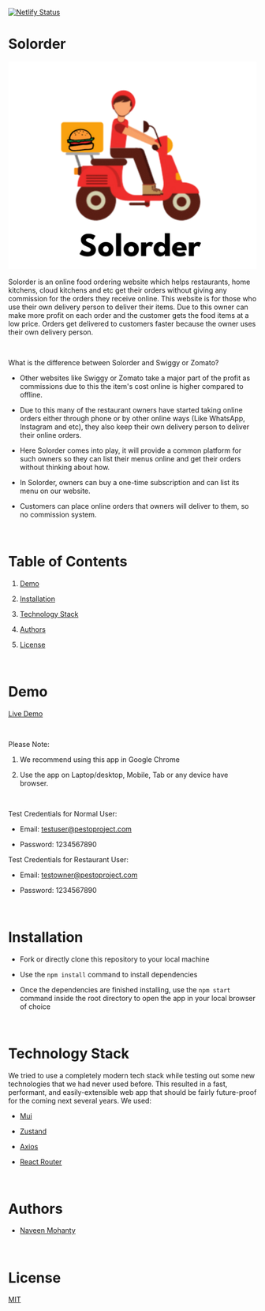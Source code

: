 [![Netlify Status](https://api.netlify.com/api/v1/badges/3a60744f-678f-4f08-a360-7d2e2dcb6560/deploy-status)](https://solorder.netlify.app/)

  

# Solorder

  

![Solorder Icon](./public/image/solorder-logo.svg)

  

Solorder is an online food ordering website which helps restaurants, home kitchens, cloud kitchens and etc get their orders without giving any commission for the orders they receive online. This website is for those who use their own delivery person to deliver their items. Due to this owner can make more profit on each order and the customer gets the food items at a low price. Orders get delivered to customers faster because the owner uses their own delivery person.

<br/>

What is the difference between Solorder and Swiggy or Zomato?

-   Other websites like Swiggy or Zomato take a major part of the profit as commissions due to this the item's cost online is higher compared to offline.
    
-   Due to this many of the restaurant owners have started taking online orders either through phone or by other online ways (Like WhatsApp, Instagram and etc), they also keep their own delivery person to deliver their online orders.
    
-   Here Solorder comes into play, it will provide a common platform for such owners so they can list their menus online and get their orders without thinking about how.
    
-   In Solorder, owners can buy a one-time subscription and can list its menu on our website.
    
-   Customers can place online orders that owners will deliver to them, so no commission system.

  

<br/>

  

# Table of Contents

  

1. [Demo](#demo)

2. [Installation](#installation)

3. [Technology Stack](#technology-stack)

4. [Authors](#authors)

5. [License](#license)

  

<br/>

  

# Demo

  

[Live Demo](https://solorder.netlify.app/)

  

<br/>

  

Please Note:

  

1. We recommend using this app in Google Chrome

2. Use the app on Laptop/desktop, Mobile, Tab or any device have browser.

<br/>

Test Credentials for Normal User:

- Email: testuser@pestoproject.com

- Password: 1234567890

Test Credentials for Restaurant User:

- Email: testowner@pestoproject.com

- Password: 1234567890

 
<br/>

  

# Installation

  

- Fork or directly clone this repository to your local machine

- Use the `npm install` command to install dependencies

- Once the dependencies are finished installing, use the `npm start` command inside the root directory to open the app in your local browser of choice

  

<br/>

  

# Technology Stack

  

We tried to use a completely modern tech stack while testing out some new technologies that we had never used before. This resulted in a fast, performant, and easily-extensible web app that should be fairly future-proof for the coming next several years. We used:

  

- [Mui](https://mui.com//)

- [Zustand](https://zustand-demo.pmnd.rs/)

- [Axios](https://axios-http.com/docs/intro)

- [React Router](https://reactrouter.com/en/main)

  

<br/>

  

# Authors

  

- [Naveen Mohanty](https://github.com/NaveenMohanty)

<br/>

  

# License

  

[MIT](https://opensource.org/licenses/MIT)